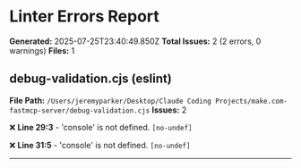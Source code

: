 # Linter Errors Report

**Generated:** 2025-07-25T23:40:49.850Z
**Total Issues:** 2 (2 errors, 0 warnings)
**Files:** 1

## debug-validation.cjs (eslint)

**File Path:** `/Users/jeremyparker/Desktop/Claude Coding Projects/make.com-fastmcp-server/debug-validation.cjs`
**Issues:** 2

❌ **Line 29:3** - 'console' is not defined. `[no-undef]`

❌ **Line 31:5** - 'console' is not defined. `[no-undef]`

---


